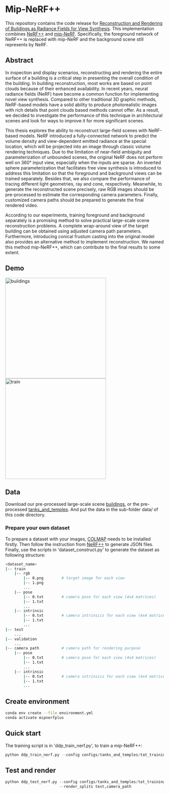# Mip-NeRF++
This repository contains the code release for [Reconstruction and Rendering of Buildings as Radiance Fields for View Synthesis](http://resolver.tudelft.nl/uuid:87d5d228-e00d-4cea-9e70-985315956556). This implementation combines [NeRF++](https://github.com/Kai-46/nerfplusplus) and [mip-NeRF](https://github.com/google/mipnerf). Specifically, the foreground network of NeRF++ is replaced with mip-NeRF and the background scene still represents by NeRF. 

## Abstract
In inspection and display scenarios, reconstructing and rendering the entire surface of a building is a critical step in presenting the overall condition of the building. In building reconstruction, most works are based on point clouds because of their enhanced availability. In recent years, neural radiance fields (NeRF) have become a common function for implementing novel view synthesis. Compared to other traditional 3D graphic methods, NeRF-based models have a solid ability to produce photorealistic images with rich details that point clouds based methods cannot offer. As a result, we decided to investigate the performance of this technique in architectural scenes and look for ways to improve it for more significant scenes.

This thesis explores the ability to reconstruct large-field scenes with NeRF-based models. NeRF introduced a fully-connected network to predict the volume density and view-dependent emitted radiance at the special location, which will be projected into an image through classic volume rendering techniques. Due to the limitation of near-field ambiguity and parameterization of unbounded scenes, the original NeRF does not perform well on 360° input view, especially when the inputs are sparse. An inverted sphere parameterization that facilitates free view synthesis is introduced to address this limitation so that the foreground and background views can be trained separately. Besides that, we also compare the performance of tracing different light geometries, ray and cone, respectively. Meanwhile, to generate the reconstructed scene precisely, raw RGB images should be pre-processed to estimate the corresponding camera parameters. Finally, customized camera paths should be prepared to generate the final rendered video.

According to our experiments, training foreground and background separately is a promising method to solve practical large-scale scene reconstruction problems. A complete wrap-around view of the target building can be obtained using adjusted camera path parameters. Furthermore, introducing conical frustum casting into the original model also provides an alternative method to implement reconstruction. We named this method mip-NeRF++, which can contribute to the final results to some extent.

## Demo
<img src="https://github.com/147-Enpu/mipnerfplusplus/blob/master/demo/buildings.gif" width="320" alt="buildings">  <img src="https://github.com/147-Enpu/mipnerfplusplus/blob/master/demo/train.gif" width="320" alt="train">

## Data
Download our pre-processed large-scale scene [buildings](https://drive.google.com/drive/folders/1SO6ku2NWfjezbLM8tZ28KmCSeTcW_-OH?usp=sharing), or the pre-processed [tanks_and_temples](https://drive.google.com/file/d/11KRfN91W1AxAW6lOFs4EeYDbeoQZCi87/view?usp=sharing). And put the data in the sub-folder data/ of this code directory.
### Prepare your own dataset
To prepare a dataset with your images, [COLMAP](https://colmap.github.io/) needs to be installed firstly. Then follow the instruction from [NeRF++](https://github.com/Kai-46/nerfplusplus#generate-camera-parameters-intrinsics-and-poses-with-colmap-sfm) to generate JSON files. Finally, use the scripts in 'dataset_construct.py' to generate the dataset as following structure:

```bash
<dataset_name>
|-- train
    |-- rgb
        |-- 0.png        # target image for each view
        |-- 1.png
        ...
    |-- pose
        |-- 0.txt        # camera pose for each view (4x4 matrices)
        |-- 1.txt
        ...
    |-- intrinsic
        |-- 0.txt        # camera intrinsics for each view (4x4 matrices)
        |-- 1.txt
        ...
|-- test
    ...
|-- validation
    ...
|-- camera path          # camera path for rendering purpose      
    |-- pose
        |-- 0.txt        # camera pose for each view (4x4 matrices)
        |-- 1.txt
        ...
    |-- intrinsic
        |-- 0.txt        # camera intrinsics for each view (4x4 matrices)
        |-- 1.txt
        ...
```
## Create environment
```bash
conda env create --file environment.yml
conda activate mipnerfplus
```
## Quick start
The training script is in 'ddp_train_nerf.py', to train a mip-NeRF++:
```python
python ddp_train_nerf.py --config configs/tanks_and_temples/tat_training_truck.txt
```

## Test and render
```python
python ddp_test_nerf.py --config configs/tanks_and_temples/tat_training_truck.txt \
                        --render_splits test,camera_path
```

